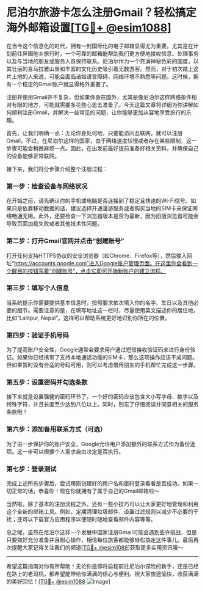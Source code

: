 # 尼泊尔旅游卡怎么注册Gmail？轻松搞定海外邮箱设置[[TG💪+ @esim1088](https://t.me/s/esim1088)]

在当今这个信息化的时代，拥有一封国际化的电子邮箱显得尤为重要。尤其是在计划前往异国他乡旅行时，一个可靠的邮箱能帮助我们更方便地接收信息、处理事务以及与当地的朋友或服务人员保持联系。尼泊尔作为一个充满神秘色彩的国度，以其壮丽的喜马拉雅山景和丰富的文化历史吸引着无数游客。然而，对于初次踏上这片土地的人来说，可能会面临诸如语言障碍、网络环境不熟悉等问题。这时候，拥有一个稳定的Gmail账户就显得格外重要了。

注册并使用Gmail并不复杂，但如果你身在国外，尤其是像尼泊尔这样网络条件相对有限的地方，可能就需要多花些心思去准备了。今天这篇文章将详细为你讲解如何顺利注册Gmail，并解决一些常见的问题，让你能够更加从容地享受旅行的乐趣。

首先，让我们明确一点：无论你身处何地，只要能访问互联网，就可以注册Gmail。不过，在尼泊尔这样的国家，由于网络速度较慢或者存在某些限制，这一步骤可能会稍微麻烦一点。因此，在出发前最好提前准备好相关资料，并确保自己的设备能够正常联网。

接下来，我们将分步骤介绍整个注册过程：

### 第一步：检查设备与网络状况

在开始之前，请先确认你的手机或电脑是否连接到了稳定且快速的Wi-Fi信号。如果只是依靠移动数据的话，建议选择开通漫游服务或者购买当地的SIM卡来保证网络畅通无阻。此外，还要检查一下浏览器版本是否为最新，因为旧版浏览器可能会导致页面加载失败或者其他技术性问题。

### 第二步：打开Gmail官网并点击“创建账号”

打开任何支持HTTPS协议的安全浏览器（如Chrome、Firefox等），然后输入网址“https://accounts.google.com”进入Google账户管理页面。在这里你会看到一个醒目的按钮写着“创建账号”，点击它即可开始新账户的建立流程。

### 第三步：填写个人信息

当系统提示你需要提供基本信息时，按照要求依次填入你的名字、生日以及其他必要的细节。需要注意的是，在填写地址这一栏时，尽量使用英文描述你的居住地，比如“Lalitpur, Nepal”。这样可以帮助系统更好地识别你所在的位置。

### 第四步：验证手机号码

为了提高账户安全性，Google通常会要求用户通过短信接收验证码来进行身份验证。如果你已经携带了支持本地通话功能的SIM卡，那么这项操作应该不成问题。但如果暂时没有合适的号码可用，则可以考虑借用朋友的手机帮忙完成这一步骤。

### 第五步：设置密码并勾选条款

接下来就是设置强健的密码环节了。一个好的密码应该包含大小写字母、数字以及特殊字符，并且长度至少达到八位以上。同时，别忘了仔细阅读并同意相关的服务条款哦！

### 第六步：添加备用联系方式（可选）

为了进一步保护你的账户安全，Google允许用户添加额外的联系方式作为备份选项。这一步可以根据个人需求自由决定是否执行。

### 第七步：登录测试

完成上述所有步骤后，尝试用刚创建好的用户名和密码登录看看是否成功。如果一切正常的话，恭喜你！现在你就拥有了属于自己的Gmail邮箱啦～

当然啦，除了基本的注册流程之外，还有一些小技巧可以让大家更好地管理和利用这个全新的邮箱工具。例如，定期清理垃圾邮件、设置过滤规则以减少不必要的干扰；还可以下载官方应用程序以便随时随地查看邮件内容等等。

总之呢，虽然在尼泊尔这样一个发展中国家注册Gmail可能会遇到些许挑战，但是只要做好充分准备并且耐心操作，相信每位旅客都能够轻松搞定这件事儿。最后再次提醒大家记得关注我们的频道[[TG💪+ @esim1088](https://t.me/s/esim1088)]获取更多实用资讯哦～

---

希望这篇指南对你有所帮助！无论你是即将启程前往尼泊尔探险的新手，还是已经在路上的老司机，都希望能带给你满满的信心与便利。祝大家旅途愉快，收获满满的美好回忆！[[TG💪+ @esim1088](https://t.me/s/esim1088) ![Image](https://i.postimg.cc/4NQfJmqS/Snipaste-2025-05-13-00-14-12.png)]
